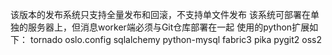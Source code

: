 该版本的发布系统只支持全量发布和回滚，不支持单文件发布
该系统可部署在单独的服务器上，但消息worker端必须与Git仓库部署在一起
使用的python扩展如下：
  tornado
  oslo.config
  sqlalchemy
  python-mysql
  fabric3
  pika
  pygit2
  oss2
